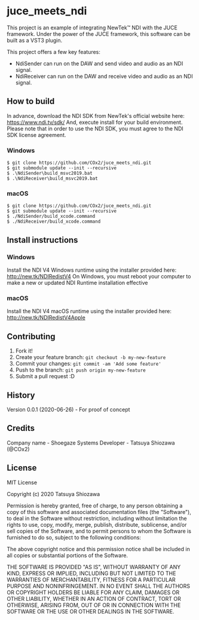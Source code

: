 # juce_meets_ndi
 
This project is an example of integrating NewTek™ NDI with the JUCE framework.
Under the power of the JUCE framework, this software can be built as a VST3 plugin.

This project offers a few key features:  
- NdiSender can run on the DAW and send video and audio as an NDI signal.
- NdiReceiver can run on the DAW and receive video and audio as an NDI signal.
 
## How to build

In advance, download the NDI SDK from NewTek's official website here: https://www.ndi.tv/sdk/
And, execute install for your build environment.
Please note that in order to use the NDI SDK, you must agree to the NDI SDK license agreement.

### Windows

```
$ git clone https://github.com/COx2/juce_meets_ndi.git
$ git submodule update --init --recursive
$ .\NdiSender\build_msvc2019.bat
$ .\NdiReceiver\build_msvc2019.bat
```

### macOS

```
$ git clone https://github.com/COx2/juce_meets_ndi.git
$ git submodule update --init --recursive
$ ./NdiSender/build_xcode.command
$ ./NdiReceiver/build_xcode.command
```

## Install instructions

### Windows

Install the NDI V4 Windows runtime using the installer provided here: http://new.tk/NDIRedistV4
On Windows, you must reboot your computer to make a new or updated NDI Runtime installation effective

### macOS

Install the NDI V4 macOS runtime using the installer provided here: http://new.tk/NDIRedistV4Apple


## Contributing
 
1. Fork it!
2. Create your feature branch: `git checkout -b my-new-feature`
3. Commit your changes: `git commit -am 'Add some feature'`
4. Push to the branch: `git push origin my-new-feature`
5. Submit a pull request :D
 
## History
 
Version 0.0.1 (2020-06-26) - For proof of concept
 
## Credits

Company name - Shoegaze Systems
Developer - Tatsuya Shiozawa (@COx2)
 
## License

MIT License

Copyright (c) 2020 Tatsuya Shiozawa

Permission is hereby granted, free of charge, to any person obtaining a copy
of this software and associated documentation files (the "Software"), to deal
in the Software without restriction, including without limitation the rights
to use, copy, modify, merge, publish, distribute, sublicense, and/or sell
copies of the Software, and to permit persons to whom the Software is
furnished to do so, subject to the following conditions:

The above copyright notice and this permission notice shall be included in all
copies or substantial portions of the Software.

THE SOFTWARE IS PROVIDED "AS IS", WITHOUT WARRANTY OF ANY KIND, EXPRESS OR
IMPLIED, INCLUDING BUT NOT LIMITED TO THE WARRANTIES OF MERCHANTABILITY,
FITNESS FOR A PARTICULAR PURPOSE AND NONINFRINGEMENT. IN NO EVENT SHALL THE
AUTHORS OR COPYRIGHT HOLDERS BE LIABLE FOR ANY CLAIM, DAMAGES OR OTHER
LIABILITY, WHETHER IN AN ACTION OF CONTRACT, TORT OR OTHERWISE, ARISING FROM,
OUT OF OR IN CONNECTION WITH THE SOFTWARE OR THE USE OR OTHER DEALINGS IN THE
SOFTWARE.
